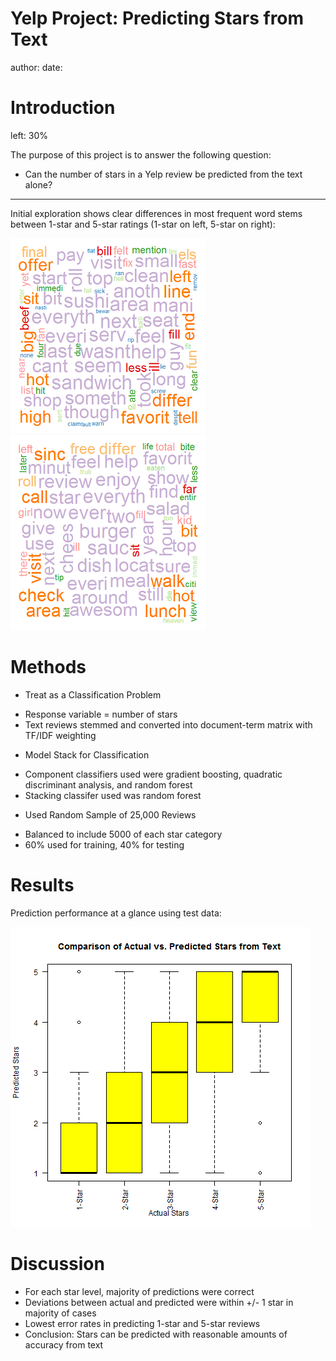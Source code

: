 Yelp Project: Predicting Stars from Text
========================================================
author: 
date: 


Introduction
========================================================
left: 30%

The purpose of this project is to answer the following question:

- Can the number of stars in a Yelp review be predicted from the text alone?


***
Initial exploration shows clear differences in most frequent word stems between 1-star and 5-star ratings (1-star on left, 5-star on right):

![1 and 5 Stars](images/stars-1-small.png) 
![1 and 5 Stars](images/stars-5-small.png) 


Methods
========================================================
- Treat as a Classification Problem
 + Response variable = number of stars
 + Text reviews stemmed and converted into document-term matrix with TF/IDF weighting
- Model Stack for Classification
 + Component classifiers used were gradient boosting, quadratic discriminant analysis, and random forest
 + Stacking classifer used was random forest
- Used Random Sample of 25,000 Reviews 
 + Balanced to include 5000 of each star category
 + 60% used for training, 40% for testing


Results
========================================================
Prediction performance at a glance using test data:

![Box Plot](images/results.png) 


Discussion
========================================================
- For each star level, majority of predictions were correct
- Deviations between actual and predicted were within +/- 1 star in majority of cases
- Lowest error rates in predicting 1-star and 5-star reviews
- Conclusion: Stars can be predicted with reasonable amounts of accuracy from text
